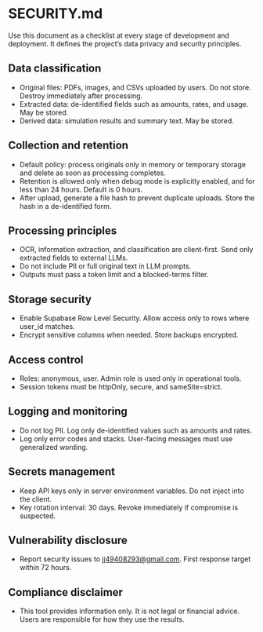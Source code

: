 # SECURITY.md

Use this document as a checklist at every stage of development and deployment. It defines the project’s data privacy and security principles.

## Data classification

* Original files: PDFs, images, and CSVs uploaded by users. Do not store. Destroy immediately after processing.
* Extracted data: de-identified fields such as amounts, rates, and usage. May be stored.
* Derived data: simulation results and summary text. May be stored.

## Collection and retention

* Default policy: process originals only in memory or temporary storage and delete as soon as processing completes.
* Retention is allowed only when debug mode is explicitly enabled, and for less than 24 hours. Default is 0 hours.
* After upload, generate a file hash to prevent duplicate uploads. Store the hash in a de-identified form.

## Processing principles

* OCR, information extraction, and classification are client-first. Send only extracted fields to external LLMs.
* Do not include PII or full original text in LLM prompts.
* Outputs must pass a token limit and a blocked-terms filter.

## Storage security

* Enable Supabase Row Level Security. Allow access only to rows where user\_id matches.
* Encrypt sensitive columns when needed. Store backups encrypted.

## Access control

* Roles: anonymous, user. Admin role is used only in operational tools.
* Session tokens must be httpOnly, secure, and sameSite=strict.

## Logging and monitoring

* Do not log PII. Log only de-identified values such as amounts and rates.
* Log only error codes and stacks. User-facing messages must use generalized wording.

## Secrets management

* Keep API keys only in server environment variables. Do not inject into the client.
* Key rotation interval: 30 days. Revoke immediately if compromise is suspected.

## Vulnerability disclosure

* Report security issues to [jj49408293@gmail.com](mailto:jj49408293@gmail.com). First response target within 72 hours.

## Compliance disclaimer

* This tool provides information only. It is not legal or financial advice. Users are responsible for how they use the results.&#x20;
